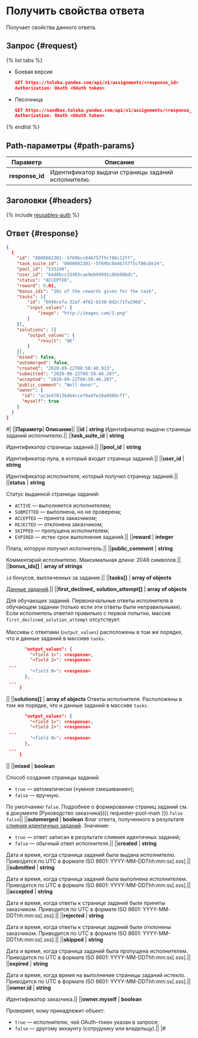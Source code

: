 # Получить свойства ответа

Получает свойства данного ответа.

## Запрос {#request}

{% list tabs %}

- Боевая версия

  ```json
  GET https://toloka.yandex.com/api/v1/assignments/<response_id>
  Authorization: OAuth <OAuth token>
  ```

- Песочница

  ```json
  GET https://sandbox.toloka.yandex.com/api/v1/assignments/<response_id>
  Authorization: OAuth <OAuth token>
  ```
{% endlist %}

## Path-параметры {#path-params}

Параметр | Описание
----- | -----
**response_id** | Идентификатор выдачи страницы заданий исполнителю.


## Заголовки {#headers}

{% include [reusables-auth](../_includes/reusables/id-reusables/auth.md) %}


## Ответ {#response}

```json
{
  {
    "id": "0000082301--5f69bcc046757f5cf86c12ff",
    "task_suite_id": "0000082301--5f69bc8446757f5cf86c0e24",
    "pool_id": "533249",
    "user_id": "b4d8bcc33403cae9eb69991c8bb90bdc",
    "status": "ACCEPTED",
    "reward": 0.01,
    "bonus_ids": "IDs of the rewards given for the task",
    "tasks": [{
        "id": "6946cefa-32af-4f62-b530-8d2c71fa2966",
        "input_values": {
            "image": "http://images.com/1.png"
        }
    }],
    "solutions": [{
        "output_values": {
            "result": "OK"
        }
    }],
    "mixed": false,
    "automerged": false,
    "created": "2020-09-22T08:58:40.913",
    "submitted": "2020-09-22T08:58:46.207",
    "accepted": "2020-09-22T08:58:46.207",
    "public_comment": "Well done!",
    "owner": {
      "id": "ac1e4701364b4ccef8a4fe10a8980cff",
      "myself": true
    }
  }
}
```

#|
||**Параметр**| **Описание**||
||**id** | **string**
Идентификатор выдачи страницы заданий исполнителю.||
||**task_suite_id** | **string**

Идентификатор страницы заданий.||
||**pool_id** | **string**

Идентификатор пула, в который входит страница заданий.||
||**user_id** | **string**

Идентификатор исполнителя, который получил страницу заданий.||
||**status** | **string**

Статус выданной страницы заданий:
- `ACTIVE` — выполняется исполнителем;
- `SUBMITTED` — выполнена, но не проверена;
- `ACCEPTED` — принята заказчиком;
- `REJECTED` — отклонена заказчиком;
- `SKIPPED` — пропущена исполнителем;
- `EXPIRED` — истек срок выполнения заданий.||
||**reward** | **integer**

Плата, которую получил исполнитель.||
||**public_comment** | **string**

Комментарий исполнителю.
Максимальная длина: 2048 символов.||
||**bonus_ids[]** | **array of strings**

`id` бонусов, выплаченных за задание.||
||**tasks[]** | **array of objects**

[Данные заданий](task-suite.md).||
||**first_declined_ solution_attempt[]** | **array of objects**

Для обучающих заданий. Первоначальные ответы исполнителя в обучающем задании (только если эти ответы были неправильными). Если исполнитель ответил правильно с первой попытки, массив `first_declined_solution_attempt` отсутствует.<br/><br/>Массивы с ответами (`output_values`) расположены в том же порядке, что и данные заданий в массиве `tasks`.
```json {
       "output_values": {
         "<field 1>": <response>,
         "<field 2>": <response>
 ...
         "<field N>": <response>
       },
 ...
     } 
```
||
||**solutions[]** | **array of objects**
Ответы исполнителя. Расположены в том же порядке, что и данные заданий в массиве `tasks`.
```json {
       "output_values": {
         "<field 1>": <response>,
         "<field 2>": <response>
 ...
         "<field N>": <response>
       },
 ...
     } 
```
||
||**mixed** | **boolean**

Способ создания страницы заданий:
- `true` — автоматически («умное смешивание»);
- `false` — вручную.

По умолчанию `false`.
Подробнее о формировании страниц заданий см. в документе [Руководство заказчика]({{ requester-pool-main }}).`false`
`false`||
||**automerged** | **boolean**
Флаг ответа, полученного в результате [слияния идентичных заданий](tasks.md#task-merge). Значение:
- `true` — ответ записан в результате слияния идентичных заданий;
- `false` — обычный ответ исполнителя.||
||**created** | **string**

Дата и время, когда страница заданий была выдана исполнителю. Приводится по UTC в формате ISO 8601: YYYY-MM-DDThh:mm:ss[.sss].||
||**submitted** | **string**

Дата и время, когда страница заданий была выполнена исполнителем. Приводится по
 UTC в формате ISO 8601: YYYY-MM-DDThh:mm:ss[.sss].||
||**accepted** | **string**

Дата и время, когда ответы к странице заданий были приняты заказчиком. Приводится по UTC в формате ISO 8601: YYYY-MM-DDThh:mm:ss[.sss].||
||**rejected** | **string**

Дата и время, когда ответы к странице заданий были отклонены заказчиком. Приводится по UTC в формате ISO 8601: YYYY-MM-DDThh:mm:ss[.sss].||
||**skipped** | **string**

Дата и время, когда страница заданий была пропущена исполнителем. Приводится по UTC в формате ISO 8601: YYYY-MM-DDThh:mm:ss[.sss].||
||**expired** | **string**

Дата и время, когда время на выполнение страницы заданий истекло. Приводится по UTC в формате ISO 8601: YYYY-MM-DDThh:mm:ss[.sss].||
||**owner.id** | **string**

Идентификатор заказчика.||
||**owner.myself** | **boolean**

Проверяет, кому принадлежит объект:
- `true` — исполнителю, чей OAuth-токен указан в запросе;
- `false` — другому аккаунту (сотруднику или владельцу).||
|#


